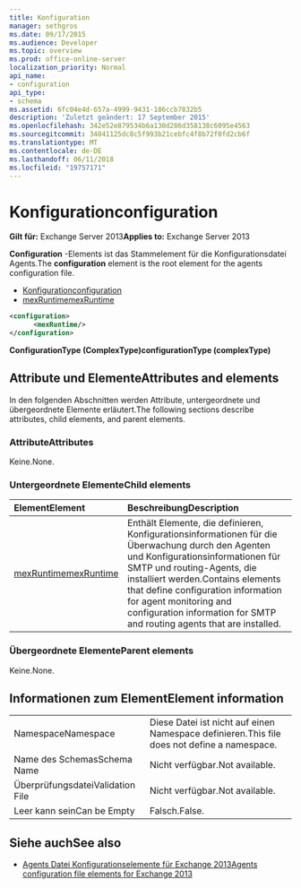 ```yaml
---
title: Konfiguration
manager: sethgros
ms.date: 09/17/2015
ms.audience: Developer
ms.topic: overview
ms.prod: office-online-server
localization_priority: Normal
api_name:
- configuration
api_type:
- schema
ms.assetid: 6fc04e4d-657a-4999-9431-186ccb7832b5
description: 'Zuletzt geändert: 17 September 2015'
ms.openlocfilehash: 342e52e879534b6a130d286d358138c6095e4563
ms.sourcegitcommit: 34041125dc8c5f993b21cebfc4f8b72f0fd2cb6f
ms.translationtype: MT
ms.contentlocale: de-DE
ms.lasthandoff: 06/11/2018
ms.locfileid: "19757171"
---
```

# <a name="configuration"></a><span data-ttu-id="1b893-103">Konfiguration</span><span class="sxs-lookup"><span data-stu-id="1b893-103">configuration</span></span>
  
<span data-ttu-id="1b893-104">**Gilt für:** Exchange Server 2013</span><span class="sxs-lookup"><span data-stu-id="1b893-104">**Applies to:** Exchange Server 2013</span></span>
  
<span data-ttu-id="1b893-105">**Configuration** -Elements ist das Stammelement für die Konfigurationsdatei Agents.</span><span class="sxs-lookup"><span data-stu-id="1b893-105">The **configuration** element is the root element for the agents configuration file.</span></span> 
  
- [<span data-ttu-id="1b893-106">Konfiguration</span><span class="sxs-lookup"><span data-stu-id="1b893-106">configuration</span></span>](configuration.md) 
- [<span data-ttu-id="1b893-107">mexRuntime</span><span class="sxs-lookup"><span data-stu-id="1b893-107">mexRuntime</span></span>](mexruntime.md)
  
```XML
<configuration>
      <mexRuntime/>
</configuration>
```

<span data-ttu-id="1b893-108">**ConfigurationType (ComplexType)**</span><span class="sxs-lookup"><span data-stu-id="1b893-108">**configurationType (complexType)**</span></span>

## <a name="attributes-and-elements"></a><span data-ttu-id="1b893-109">Attribute und Elemente</span><span class="sxs-lookup"><span data-stu-id="1b893-109">Attributes and elements</span></span>

<span data-ttu-id="1b893-110">In den folgenden Abschnitten werden Attribute, untergeordnete und übergeordnete Elemente erläutert.</span><span class="sxs-lookup"><span data-stu-id="1b893-110">The following sections describe attributes, child elements, and parent elements.</span></span>
  
### <a name="attributes"></a><span data-ttu-id="1b893-111">Attribute</span><span class="sxs-lookup"><span data-stu-id="1b893-111">Attributes</span></span>

<span data-ttu-id="1b893-112">Keine.</span><span class="sxs-lookup"><span data-stu-id="1b893-112">None.</span></span>
  
### <a name="child-elements"></a><span data-ttu-id="1b893-113">Untergeordnete Elemente</span><span class="sxs-lookup"><span data-stu-id="1b893-113">Child elements</span></span>

|<span data-ttu-id="1b893-114">**Element**</span><span class="sxs-lookup"><span data-stu-id="1b893-114">**Element**</span></span>|<span data-ttu-id="1b893-115">**Beschreibung**</span><span class="sxs-lookup"><span data-stu-id="1b893-115">**Description**</span></span>|
|:-----|:-----|
|[<span data-ttu-id="1b893-116">mexRuntime</span><span class="sxs-lookup"><span data-stu-id="1b893-116">mexRuntime</span></span>](mexruntime.md) <br/> |<span data-ttu-id="1b893-117">Enthält Elemente, die definieren, Konfigurationsinformationen für die Überwachung durch den Agenten und Konfigurationsinformationen für SMTP und routing-Agents, die installiert werden.</span><span class="sxs-lookup"><span data-stu-id="1b893-117">Contains elements that define configuration information for agent monitoring and configuration information for SMTP and routing agents that are installed.</span></span>  <br/> |
   
### <a name="parent-elements"></a><span data-ttu-id="1b893-118">Übergeordnete Elemente</span><span class="sxs-lookup"><span data-stu-id="1b893-118">Parent elements</span></span>

<span data-ttu-id="1b893-119">Keine.</span><span class="sxs-lookup"><span data-stu-id="1b893-119">None.</span></span>
  
## <a name="element-information"></a><span data-ttu-id="1b893-120">Informationen zum Element</span><span class="sxs-lookup"><span data-stu-id="1b893-120">Element information</span></span>

|||
|:-----|:-----|
|<span data-ttu-id="1b893-121">Namespace</span><span class="sxs-lookup"><span data-stu-id="1b893-121">Namespace</span></span>  <br/> |<span data-ttu-id="1b893-122">Diese Datei ist nicht auf einen Namespace definieren.</span><span class="sxs-lookup"><span data-stu-id="1b893-122">This file does not define a namespace.</span></span>  <br/> |
|<span data-ttu-id="1b893-123">Name des Schemas</span><span class="sxs-lookup"><span data-stu-id="1b893-123">Schema Name</span></span>  <br/> |<span data-ttu-id="1b893-124">Nicht verfügbar.</span><span class="sxs-lookup"><span data-stu-id="1b893-124">Not available.</span></span>  <br/> |
|<span data-ttu-id="1b893-125">Überprüfungsdatei</span><span class="sxs-lookup"><span data-stu-id="1b893-125">Validation File</span></span>  <br/> |<span data-ttu-id="1b893-126">Nicht verfügbar.</span><span class="sxs-lookup"><span data-stu-id="1b893-126">Not available.</span></span>  <br/> |
|<span data-ttu-id="1b893-127">Leer kann sein</span><span class="sxs-lookup"><span data-stu-id="1b893-127">Can be Empty</span></span>  <br/> |<span data-ttu-id="1b893-128">Falsch.</span><span class="sxs-lookup"><span data-stu-id="1b893-128">False.</span></span>  <br/> |
   
## <a name="see-also"></a><span data-ttu-id="1b893-129">Siehe auch</span><span class="sxs-lookup"><span data-stu-id="1b893-129">See also</span></span>

- [<span data-ttu-id="1b893-130">Agents Datei Konfigurationselemente für Exchange 2013</span><span class="sxs-lookup"><span data-stu-id="1b893-130">Agents configuration file elements for Exchange 2013</span></span>](agents-configuration-file-elements-for-exchange-2013.md)

